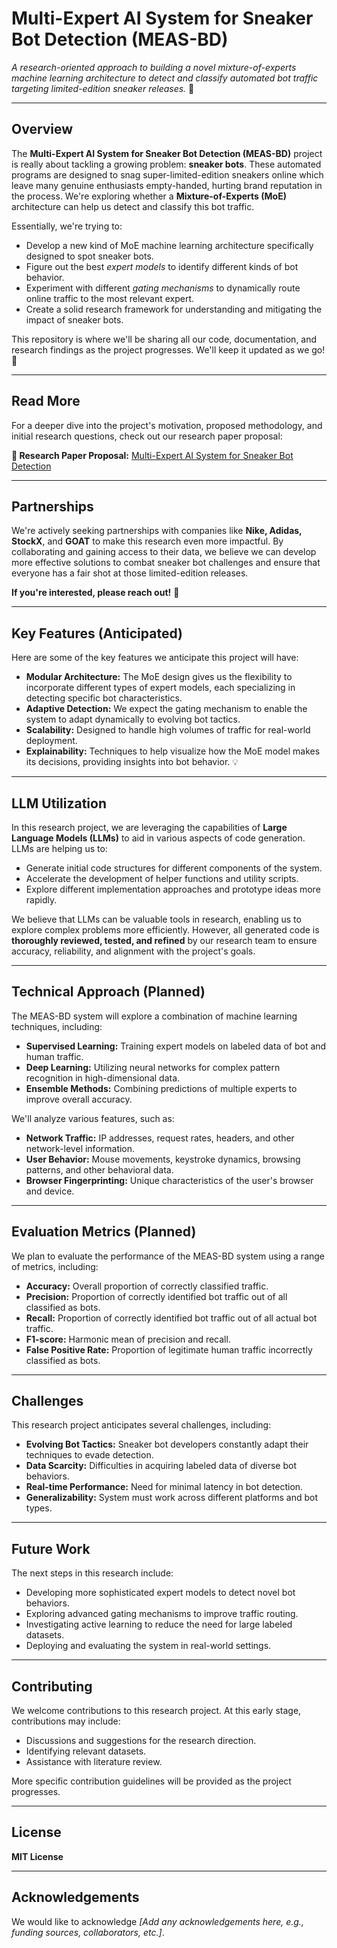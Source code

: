 # Multi-Expert AI System for Sneaker Bot Detection (MEAS-BD)

*A research-oriented approach to building a novel mixture-of-experts machine learning architecture to detect and classify automated bot traffic targeting limited-edition sneaker releases.* 👟

---

## Overview

The **Multi-Expert AI System for Sneaker Bot Detection (MEAS-BD)** project is really about tackling a growing problem: **sneaker bots**. These automated programs are designed to snag super-limited-edition sneakers online which leave many genuine enthusiasts empty-handed, hurting brand reputation in the process. We're exploring whether a **Mixture-of-Experts (MoE)** architecture can help us detect and classify this bot traffic.

Essentially, we're trying to:

- Develop a new kind of MoE machine learning architecture specifically designed to spot sneaker bots.
- Figure out the best *expert models* to identify different kinds of bot behavior.
- Experiment with different *gating mechanisms* to dynamically route online traffic to the most relevant expert.
- Create a solid research framework for understanding and mitigating the impact of sneaker bots.

This repository is where we'll be sharing all our code, documentation, and research findings as the project progresses. We'll keep it updated as we go! 🚀

---

## Read More

For a deeper dive into the project's motivation, proposed methodology, and initial research questions, check out our research paper proposal:

**📄 Research Paper Proposal:** [Multi-Expert AI System for Sneaker Bot Detection](https://github.com/khinvi/MEAS-BD-system/blob/main/Research_Paper_Proposal__Multi_Expert_AI_System_for_Sneaker_Bot_Detection.pdf)

---

## Partnerships

We're actively seeking partnerships with companies like **Nike, Adidas, StockX**, and **GOAT** to make this research even more impactful. By collaborating and gaining access to their data, we believe we can develop more effective solutions to combat sneaker bot challenges and ensure that everyone has a fair shot at those limited-edition releases.

**If you're interested, please reach out!** 🤝

---

## Key Features (Anticipated)

Here are some of the key features we anticipate this project will have:

- **Modular Architecture:** The MoE design gives us the flexibility to incorporate different types of expert models, each specializing in detecting specific bot characteristics.
- **Adaptive Detection:** We expect the gating mechanism to enable the system to adapt dynamically to evolving bot tactics.
- **Scalability:** Designed to handle high volumes of traffic for real-world deployment.
- **Explainability:** Techniques to help visualize how the MoE model makes its decisions, providing insights into bot behavior. 💡

---

## LLM Utilization

In this research project, we are leveraging the capabilities of **Large Language Models (LLMs)** to aid in various aspects of code generation. LLMs are helping us to:

- Generate initial code structures for different components of the system.
- Accelerate the development of helper functions and utility scripts.
- Explore different implementation approaches and prototype ideas more rapidly.

We believe that LLMs can be valuable tools in research, enabling us to explore complex problems more efficiently. However, all generated code is **thoroughly reviewed, tested, and refined** by our research team to ensure accuracy, reliability, and alignment with the project's goals.

---

## Technical Approach (Planned)

The MEAS-BD system will explore a combination of machine learning techniques, including:

- **Supervised Learning:** Training expert models on labeled data of bot and human traffic.
- **Deep Learning:** Utilizing neural networks for complex pattern recognition in high-dimensional data.
- **Ensemble Methods:** Combining predictions of multiple experts to improve overall accuracy.

We'll analyze various features, such as:

- **Network Traffic:** IP addresses, request rates, headers, and other network-level information.
- **User Behavior:** Mouse movements, keystroke dynamics, browsing patterns, and other behavioral data.
- **Browser Fingerprinting:** Unique characteristics of the user's browser and device.

---

## Evaluation Metrics (Planned)

We plan to evaluate the performance of the MEAS-BD system using a range of metrics, including:

- **Accuracy:** Overall proportion of correctly classified traffic.
- **Precision:** Proportion of correctly identified bot traffic out of all classified as bots.
- **Recall:** Proportion of correctly identified bot traffic out of all actual bot traffic.
- **F1-score:** Harmonic mean of precision and recall.
- **False Positive Rate:** Proportion of legitimate human traffic incorrectly classified as bots.

---

## Challenges

This research project anticipates several challenges, including:

- **Evolving Bot Tactics:** Sneaker bot developers constantly adapt their techniques to evade detection.
- **Data Scarcity:** Difficulties in acquiring labeled data of diverse bot behaviors.
- **Real-time Performance:** Need for minimal latency in bot detection.
- **Generalizability:** System must work across different platforms and bot types.

---

## Future Work

The next steps in this research include:

- Developing more sophisticated expert models to detect novel bot behaviors.
- Exploring advanced gating mechanisms to improve traffic routing.
- Investigating active learning to reduce the need for large labeled datasets.
- Deploying and evaluating the system in real-world settings.

---

## Contributing

We welcome contributions to this research project. At this early stage, contributions may include:

- Discussions and suggestions for the research direction.
- Identifying relevant datasets.
- Assistance with literature review.

More specific contribution guidelines will be provided as the project progresses.

---

## License

**MIT License**

---

## Acknowledgements

We would like to acknowledge *[Add any acknowledgements here, e.g., funding sources, collaborators, etc.]*.
